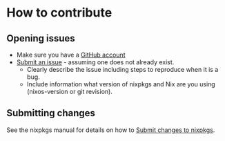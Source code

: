 # How to contribute

## Opening issues

* Make sure you have a [GitHub account](https://github.com/signup/free)
* [Submit an issue](https://github.com/NixOS/nixpkgs/issues) - assuming one does not already exist.
  * Clearly describe the issue including steps to reproduce when it is a bug.
  * Include information what version of nixpkgs and Nix are you using (nixos-version or git revision).

## Submitting changes

See the nixpkgs manual for details on how to [Submit changes to nixpkgs](http://nixos.org/nixpkgs/manual/#chap-submitting-changes).
